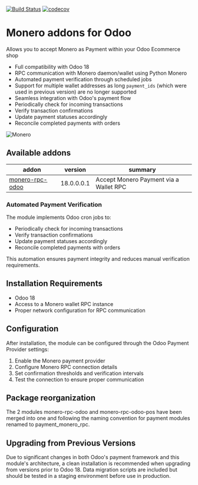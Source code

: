 [![Build Status](https://api.travis-ci.com/t-900-a/moneroodoo.svg?branch=main)](https://travis-ci.com/t-900-a/moneroodoo)
[![codecov](https://codecov.io/gh/t-900-a/moneroodoo/branch/main/graph/badge.svg?token=10S5GGNRHH)](https://codecov.io/gh/t-900-a/moneroodoo)
# Monero addons for Odoo

Allows you to accept Monero as Payment within your Odoo Ecommerce shop

- Full compatibility with Odoo 18
- RPC communication with Monero daemon/wallet using Python Monero
- Automated payment verification through scheduled jobs
- Support for multiple wallet addresses as long `payment_ids` (which were used in previous version) are no longer supported
- Seamless integration with Odoo's payment flow
- Periodically check for incoming transactions
- Verify transaction confirmations
- Update payment statuses accordingly
- Reconcile completed payments with orders

![Monero](https://raw.githubusercontent.com/t-900-a/moneroodoo/dev/monero-rpc-odoo/static/src/img/logo.png)

Available addons
----------------
|  addon | version  | summary  |
|---|---|---|
|  [monero-rpc-odoo](monero-rpc-odoo/) |  18.0.0.0.1 |  Accept Monero Payment via a Wallet RPC |

### Automated Payment Verification

The module implements Odoo cron jobs to:

- Periodically check for incoming transactions
- Verify transaction confirmations
- Update payment statuses accordingly
- Reconcile completed payments with orders

This automation ensures payment integrity and reduces manual verification requirements.

## Installation Requirements

- Odoo 18
- Access to a Monero wallet RPC instance
- Proper network configuration for RPC communication


## Configuration

After installation, the module can be configured through the Odoo Payment Provider settings:

1. Enable the Monero payment provider
2. Configure Monero RPC connection details
3. Set confirmation thresholds and verification intervals
4. Test the connection to ensure proper communication

## Package reorganization

The 2 modules monero-rpc-odoo and monero-rpc-odoo-pos have been merged into one and following the naming convention for payment modules renamed to payment_monero_rpc.

## Upgrading from Previous Versions

Due to significant changes in both Odoo's payment framework and this module's architecture, a clean installation is recommended when upgrading from versions prior to Odoo 18. Data migration scripts are included but should be tested in a staging environment before use in production.


